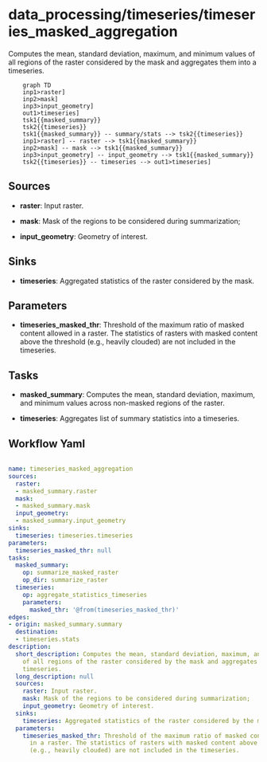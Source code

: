 # data_processing/timeseries/timeseries_masked_aggregation

Computes the mean, standard deviation, maximum, and minimum values of all regions of the raster considered by the mask and aggregates them into a timeseries. 

```{mermaid}
    graph TD
    inp1>raster]
    inp2>mask]
    inp3>input_geometry]
    out1>timeseries]
    tsk1{{masked_summary}}
    tsk2{{timeseries}}
    tsk1{{masked_summary}} -- summary/stats --> tsk2{{timeseries}}
    inp1>raster] -- raster --> tsk1{{masked_summary}}
    inp2>mask] -- mask --> tsk1{{masked_summary}}
    inp3>input_geometry] -- input_geometry --> tsk1{{masked_summary}}
    tsk2{{timeseries}} -- timeseries --> out1>timeseries]
```

## Sources

- **raster**: Input raster.

- **mask**: Mask of the regions to be considered during summarization;

- **input_geometry**: Geometry of interest.

## Sinks

- **timeseries**: Aggregated statistics of the raster considered by the mask.

## Parameters

- **timeseries_masked_thr**: Threshold of the maximum ratio of masked content allowed in a raster. The statistics of rasters with masked content above the threshold (e.g., heavily clouded) are not included in the timeseries.

## Tasks

- **masked_summary**: Computes the mean, standard deviation, maximum, and minimum values across non-masked regions of the raster.

- **timeseries**: Aggregates list of summary statistics into a timeseries.

## Workflow Yaml

```yaml

name: timeseries_masked_aggregation
sources:
  raster:
  - masked_summary.raster
  mask:
  - masked_summary.mask
  input_geometry:
  - masked_summary.input_geometry
sinks:
  timeseries: timeseries.timeseries
parameters:
  timeseries_masked_thr: null
tasks:
  masked_summary:
    op: summarize_masked_raster
    op_dir: summarize_raster
  timeseries:
    op: aggregate_statistics_timeseries
    parameters:
      masked_thr: '@from(timeseries_masked_thr)'
edges:
- origin: masked_summary.summary
  destination:
  - timeseries.stats
description:
  short_description: Computes the mean, standard deviation, maximum, and minimum values
    of all regions of the raster considered by the mask and aggregates them into a
    timeseries.
  long_description: null
  sources:
    raster: Input raster.
    mask: Mask of the regions to be considered during summarization;
    input_geometry: Geometry of interest.
  sinks:
    timeseries: Aggregated statistics of the raster considered by the mask.
  parameters:
    timeseries_masked_thr: Threshold of the maximum ratio of masked content allowed
      in a raster. The statistics of rasters with masked content above the threshold
      (e.g., heavily clouded) are not included in the timeseries.


```